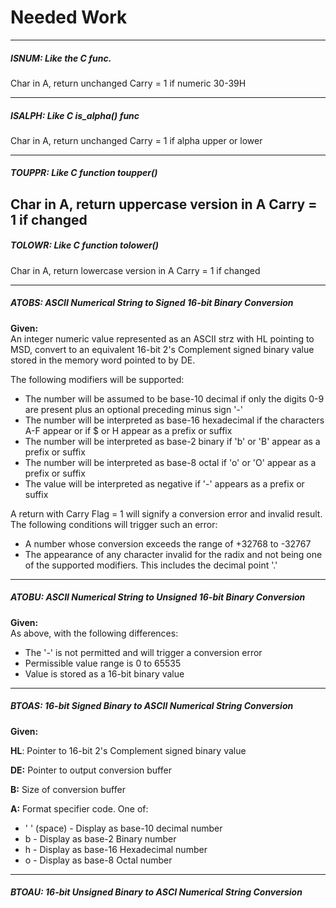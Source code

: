 # Needed Work

---
##### ISNUM: Like the C func. 
Char in A, return unchanged
Carry = 1 if numeric 30-39H

---
##### ISALPH: Like C is_alpha() func
Char in A, return unchanged
Carry = 1 if alpha upper or lower

---
##### TOUPPR: Like C function toupper()
Char in A, return uppercase version in A
Carry = 1 if changed
----
##### TOLOWR: Like C function tolower()
Char in A, return lowercase version in A
Carry = 1 if changed

----
##### ATOBS:  ASCII Numerical String to Signed 16-bit Binary Conversion
**Given:**  
An integer numeric value represented as an ASCII strz with HL pointing to MSD, 
convert to an equivalent 16-bit 2's Complement signed binary value stored in the
memory word pointed to by DE.

The following modifiers will be supported:
* The number will be assumed to be base-10 decimal if only the digits 0-9 are present plus an optional preceding minus sign '-'
* The number will be interpreted as base-16 hexadecimal if the characters A-F appear or if $ or H appear as a prefix or suffix
* The number will be interpreted as base-2 binary if 'b' or 'B' appear as a prefix or suffix
* The number will be interpreted as base-8 octal if 'o' or 'O' appear as a prefix or suffix
* The value will be interpreted as negative if '-' appears as a prefix or suffix

A return with Carry Flag = 1 will signify a conversion error and invalid result.
The following conditions will trigger such an error:
* A number whose conversion exceeds the range of +32768 to -32767
* The appearance of any character invalid for the radix and not being one of the supported modifiers.
This includes the decimal point '.'

---
##### ATOBU:  ASCII Numerical String to Unsigned 16-bit Binary Conversion
**Given:**  
As above, with the following differences:
* The '-' is not permitted and will trigger a conversion error
* Permissible value range is 0 to 65535
* Value is stored as a 16-bit binary value

---
##### BTOAS:  16-bit Signed Binary to ASCII Numerical String Conversion
**Given:**

**HL**:  Pointer to 16-bit 2's Complement signed binary value

**DE:**  Pointer to output conversion buffer

**B:**  Size of conversion buffer

**A:**  Format specifier code.  One of:
* ' '  (space) - Display as base-10 decimal number
* b - Display as base-2 Binary number
* h - Display as base-16 Hexadecimal number
* o - Display as base-8 Octal number
---
##### BTOAU: 16-bit Unsigned Binary to ASCI Numerical String Conversion
